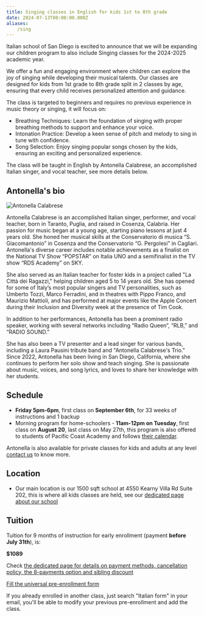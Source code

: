 ```yaml
---
title: Singing classes in English for kids 1st to 8th grade
date: 2024-07-13T00:00:00.000Z
aliases:
    /sing
---
```


Italian school of San Diego is excited to announce that we will be expanding our children program to also include Singing classes for the 2024-2025 academic year.

We offer a fun and engaging environment where children can explore the joy of singing while developing their musical talents. Our classes are designed for kids from 1st grade to 8th grade split in 2 classes by age, ensuring that every child receives personalized attention and guidance.

The class is targeted to beginners and requires no previous experience in music theory or singing, it will focus on:

* Breathing Techniques: Learn the foundation of singing with proper breathing methods to support and enhance your voice.
* Intonation Practice: Develop a keen sense of pitch and melody to sing in tune with confidence.
* Song Selection: Enjoy singing popular songs chosen by the kids, ensuring an exciting and personalized experience.

The class will be taught in English by Antonella Calabrese, an accomplished Italian singer, and vocal teacher, see more details below.

## Antonella's bio

![Antonella Calabrese](/img/antonella_calabrese.jpg)

Antonella Calabrese is an accomplished Italian singer, performer, and vocal teacher, born in Taranto, Puglia, and raised in Cosenza, Calabria. Her passion for music began at a young age, starting piano lessons at just 4 years old. 
She honed her musical skills at the Conservatorio di musica “S. Giacomantonio” in Cosenza and the Conservatorio “G. Pergolesi” in Cagliari. 
Antonella's diverse career includes notable achievements as a finalist on the National TV Show “POPSTAR” on Italia UNO and a semifinalist in the TV show “RDS Academy” on SKY.

She also served as an Italian teacher for foster kids in a project called "La Città dei Ragazzi," helping children aged 5 to 14 years old.
She has opened for some of Italy’s most popular singers and TV personalities, such as Umberto Tozzi, Marco Ferradini, and in theatres with Pippo Franco, and Maurizio Mattioli, and has performed at major events like the Apple Concert during their Inclusion and Diversity week at the presence of Tim Cook.

In addition to her performances, Antonella has been a prominent radio speaker, working with several networks including “Radio Queen”, “RLB,” and “RADIO SOUND.” 

She has also been a TV presenter and a lead singer for various bands, including a Laura Pausini tribute band and "Antonella Calabrese's Trio." Since 2022, Antonella has been living in San Diego, California, where she continues to perform her solo show and teach singing. She is passionate about music, voices, and song lyrics, and loves to share her knowledge with her students.

## Schedule

* **Friday 5pm-6pm**, first class on **September 6th**, for 33 weeks of instructions and 1 backup
* Morning program for home-schoolers - **11am-12pm on Tuesday**, first class on **August 20**, last class on May 27th, this program is also offered to students of Pacific Coast Academy and follows [their calendar](https://pacificcoastacademy.org/resources/school-calendar).

Antonella is also available for private classes for kids and adults at any level [contact us](/contact) to know more.

## Location

* Our main location is our 1500 sqft school at 4550 Kearny Villa Rd Suite 202, this is where all kids classes are held, see our [dedicated page about our school](/location)

## Tuition

Tuition for 9 months of instruction for early enrollment (payment **before July 31th**), is:

**$1089**

Check [the dedicated page for details on payment methods, cancellation policy, the 8-payments option and sibling discount](/tuition-payment)

<div class="tc">
<a href="https://docs.google.com/forms/d/e/1FAIpQLSd4sac0Y2wdTd9gm2AF1Y9uuVPPyJzHfHEphJPA1iYPkrP43g/viewform?usp=sf_link" class="btn raise">Fill the universal pre-enrollment form</a>
</div>

If you already enrolled in another class, just search "Italian form" in your email, you'll be able to modify your previous pre-enrollment and add the class.
